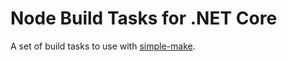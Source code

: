 # Node Build Tasks for .NET Core

A set of build tasks to use with [simple-make](https://github.com/joemcbride/simple-make).
